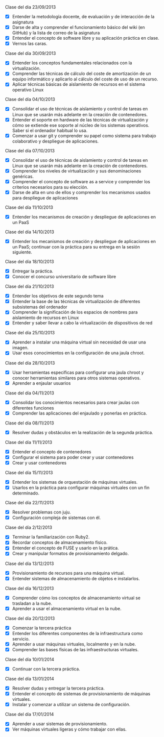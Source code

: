 Clase del dia 23/09/2013

- [X] Entender la metodología docente, de evaluación y de interacción de la asignatura
- [X] Darse de alta y comprender el funcionamiento básico del wiki (en GitHub) y la lista de correo de la asignatura
- [X] Entender el concepto de software libre y su aplicación práctica en clase.
- [X] Vernos las caras.

Clase del día 30/09/2013

- [X] Entender los conceptos fundamentales relacionados con la virtualización.
- [X] Comprender las técnicas de cálculo del coste de amortización de un equipo informático y aplicarlo al cálculo del coste de uso de un recurso.
- [X] Aplicar técnicas básicas de aislamiento de recursos en el sistema operativo Linux

Clase del día 04/10/2013

- [X] Consolidar el uso de técnicas de aislamiento y control de tareas en Linux que se usarán más adelante en la creación de contenedores.
- [X] Entender el soporte en hardware de las técnicas de virtualización y cómo se extiende ese soporte al núcleo de los sistemas operativos. Saber si el ordenador habitual lo usa.
- [X] Comenzar a usar git y comprender su papel como sistema para trabajo colaborativo y despliegue de aplicaciones.

Clase del día 07/10/2013

- [X] Consolidar el uso de técnicas de aislamiento y control de tareas en Linux que se usarán más adelante en la creación de contenedores.
- [X] Comprender los niveles de virtualización y sus denominaciones genéricas.
- [X] Comprender el concepto de software as a service y comprender los criterios necesarios para su elección.
- [X] Darse de alta en uno de ellos y comprender los mecanismos usados para despliegue de aplicaciones

Clase del día 11/10/2013

- [X] Entender los mecanismos de creación y despliegue de aplicaciones en un PaaS

Clase del día 14/10/2013

- [X] Entender los mecanismos de creación y despliegue de aplicaciones en un PaaS; continuar con la práctica para su entrega en la sesión siguiente. 

Clase del día 18/10/2013

- [X] Entregar la práctica.
- [X] Conocer el concurso universitario de software libre

Clase del día 21/10/2013

- [X] Entender los objetivos de este segundo tema
- [X] Entender la base de las técnicas de virtualización de diferentes subsistemas del ordenador
- [X] Comprender la significación de los espacios de nombres para aislamiento de recursos en Linux
- [X] Entender y saber llevar a cabo la virtualización de dispositivos de red

Clase del día 25/10/2013

- [X] Aprender a instalar una máquina virtual sin necesidad de usar una imagen.
- [X] Usar esos conocimientos en la configuración de una jaula chroot.

Clase del día 28/10/2013

- [X] Usar herramientas específicas para configurar una jaula chroot y conocer herramientas similares para otros sistemas operativos.
- [X] Aprender a enjaular usuarios

Clase del día 04/11/2013

- [X] Consolidar los conocimientos necesarios para crear jaulas con diferentes funciones
- [X] Comprender las aplicaciones del enjaulado y ponerlas en práctica.

Clase del día 08/11/2013

- [X] Resolver dudas y obstáculos en la realización de la segunda práctica.

Clase del día 11/11/2013

- [X] Entender el concepto de contenedores
- [X] Configurar el sistema para poder crear y usar contenedores
- [X] Crear y usar contenedores

Clase del día 15/11/2013

- [X] Entender los sistemas de orquestación de máquinas virtuales.
- [X] Usarlos en la práctica para configurar máquinas virtuales con un fin determinado.

Clase del día 22/11/2013

- [X] Resolver problemas con juju.
- [X] Configuración compleja de sistemas con él. 

Clase del día 2/12/2013

- [X] Terminar la familiarización con Ruby2.
- [X] Recordar conceptos de almacenamiento físico.
- [X] Entender el concepto de FUSE y usarlo en la prática.
- [X] Crear y manipular formatos de provisionamiento delgado. 

Clase del día 13/12/2013

- [X] Provisionamiento de recursos para una máquina virtual.
- [X] Entender sistemas de almacenamiento de objetos e instalarlos.

Clase del día 16/12/2013

- [X] Comprender cómo los conceptos de almacenamiento virtual se trasladan a la nube.
- [X] Aprender a usar el almacenamiento virtual en la nube. 

Clase del día 20/12/2013

- [X] Comenzar la tercera práctica
- [X] Entender los diferentes componentes de la infraestructura como servicio.
- [X] Aprender a usar máquinas virtuales, localmente y en la nube.
- [X] Comprender las bases físicas de las infraestructuras virtuales. 

Clase del día 10/01/2014

- [X] Continuar con la tercera práctica.

Clase del día 13/01/2014

- [X] Resolver dudas y entregar la tercera práctica.
- [X] Entender el concepto de sistemas de provisionamiento de máquinas virtuales.
- [X] Instalar y comenzar a utilizar un sistema de configuración.

Clase del día 17/01/2014

- [X] Aprender a usar sistemas de provisionamiento.
- [X] Ver máquinas virtuales ligeras y cómo trabajar con ellas.
